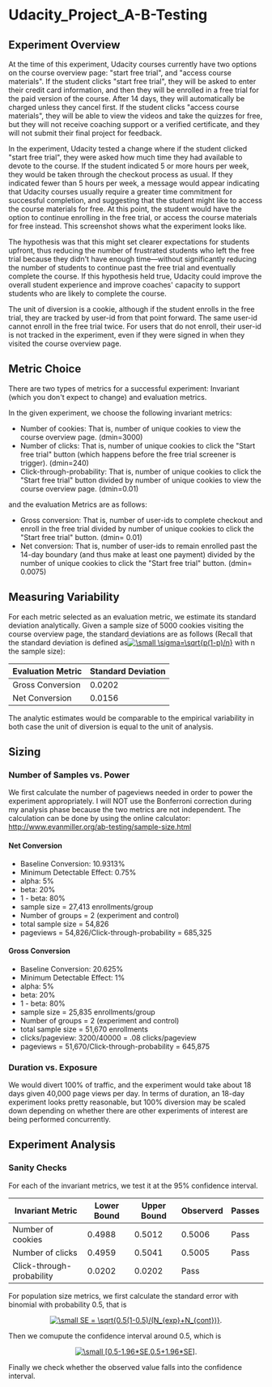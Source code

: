 # Udacity_Project_A-B-Testing

## Experiment Overview
At the time of this experiment, Udacity courses currently have two options on the course overview page: "start free trial", and "access course materials". If the student clicks "start free trial", they will be asked to enter their credit card information, and then they will be enrolled in a free trial for the paid version of the course. After 14 days, they will automatically be charged unless they cancel first. If the student clicks "access course materials", they will be able to view the videos and take the quizzes for free, but they will not receive coaching support or a verified certificate, and they will not submit their final project for feedback.

In the experiment, Udacity tested a change where if the student clicked "start free trial", they were asked how much time they had available to devote to the course. If the student indicated 5 or more hours per week, they would be taken through the checkout process as usual. If they indicated fewer than 5 hours per week, a message would appear indicating that Udacity courses usually require a greater time commitment for successful completion, and suggesting that the student might like to access the course materials for free. At this point, the student would have the option to continue enrolling in the free trial, or access the course materials for free instead. This screenshot shows what the experiment looks like.

The hypothesis was that this might set clearer expectations for students upfront, thus reducing the number of frustrated students who left the free trial because they didn't have enough time—without significantly reducing the number of students to continue past the free trial and eventually complete the course. If this hypothesis held true, Udacity could improve the overall student experience and improve coaches' capacity to support students who are likely to complete the course.

The unit of diversion is a cookie, although if the student enrolls in the free trial, they are tracked by user-id from that point forward. The same user-id cannot enroll in the free trial twice. For users that do not enroll, their user-id is not tracked in the experiment, even if they were signed in when they visited the course overview page.

## Metric Choice
There are two types of metrics for a successful experiment: Invariant (which you don't expect to change) and evaluation metrics. 

In the given experiment, we choose the following invariant metrics:
- Number of cookies: That is, number of unique cookies to view the course overview page. (dmin=3000)
- Number of clicks: That is, number of unique cookies to click the "Start free trial" button (which happens before the free trial screener is trigger). (dmin=240)
- Click-through-probability: That is, number of unique cookies to click the "Start free trial" button divided by number of unique cookies to view the course overview page. (dmin=0.01)

and the evaluation Metrics are as follows:
- Gross conversion: That is, number of user-ids to complete checkout and enroll in the free trial divided by number of unique cookies to click the "Start free trial" button. (dmin= 0.01)
- Net conversion: That is, number of user-ids to remain enrolled past the 14-day boundary (and thus make at least one payment) divided by the number of unique cookies to click the "Start free trial" button. (dmin= 0.0075)


## Measuring Variability
For each metric selected as an evaluation metric, we estimate its standard deviation analytically. Given a sample size of 5000 cookies visiting the course overview page, the standard deviations are as follows (Recall that the standard deviation is defined as<a href="https://www.codecogs.com/eqnedit.php?latex=\small&space;\sigma=\sqrt{p(1-p)/n}" target="_blank"><img src="https://latex.codecogs.com/gif.latex?\small&space;\sigma=\sqrt{p(1-p)/n}" title="\small \sigma=\sqrt{p(1-p)/n}" /></a> with n the sample size):

|Evaluation Metric| Standard Deviation
| --- | --- |
|Gross Conversion | 0.0202
|Net Conversion |	0.0156

The analytic estimates would be comparable to the empirical variability in both case the unit of diversion is equal to the unit of analysis.

## Sizing

### Number of Samples vs. Power
We first calculate the number of pageviews needed in order to power the experiment appropriately. I will NOT use the Bonferroni correction during my analysis phase because the two metrics are not independent. 
The calculation can be done by using the online calculator:
http://www.evanmiller.org/ab-testing/sample-size.html

#### Net Conversion
* Baseline Conversion: 10.9313%
* Minimum Detectable Effect: 0.75%
* alpha: 5%
* beta: 20%
* 1 - beta: 80%
* sample size = 27,413 enrollments/group
* Number of groups = 2 (experiment and control)
* total sample size = 54,826
* pageviews = 54,826/Click-through-probability = 685,325
#### Gross Conversion
* Baseline Conversion: 20.625%
* Minimum Detectable Effect: 1%
* alpha: 5%
* beta: 20%
* 1 - beta: 80%
* sample size = 25,835 enrollments/group
* Number of groups = 2 (experiment and control)
* total sample size = 51,670 enrollments
* clicks/pageview: 3200/40000 = .08 clicks/pageview
* pageviews = 51,670/Click-through-probability = 645,875

### Duration vs. Exposure
We would divert 100% of traffic, and the experiment would take about 18 days given 40,000 page views per day.
In terms of duration, an 18-day experiment looks pretty reasonable, but 100% diversion may be scaled down depending on whether there are other experiments of interest are being performed concurrently.

## Experiment Analysis
### Sanity Checks
For each of the invariant metrics, we test it at the 95% confidence interval.

|Invariant Metric| Lower Bound | Upper Bound| Observerd | Passes
| --- | --- |--- |--- |--- |
|Number of cookies | 0.4988 | 0.5012 | 0.5006 | Pass
|Number of clicks |	0.4959 | 0.5041 | 0.5005 | Pass
| Click-through-probability | 0.0202 | 0.0202 | Pass

For population size metrics, we first calculate the standard error with binomial with probability 0.5, that is<br/>    
<p align="center"><a href="https://www.codecogs.com/eqnedit.php?latex=\small&space;SE&space;=&space;\sqrt{0.5(1-0.5)/(N_{exp}&plus;N_{cont})}" target="_blank"><img src="https://latex.codecogs.com/gif.latex?\small&space;SE&space;=&space;\sqrt{0.5(1-0.5)/(N_{exp}&plus;N_{cont})}" title="\small SE = \sqrt{0.5(1-0.5)/(N_{exp}+N_{cont})}" /></a>.</p>
Then we comupute the confidence interval around 0.5, which is<br/>
<p align="center"><a href="https://www.codecogs.com/eqnedit.php?latex=\inline&space;\small&space;[0.5-1.96*SE,0.5&plus;1.96*SE]" target="_blank"><img src="https://latex.codecogs.com/gif.latex?\inline&space;\small&space;[0.5-1.96*SE,0.5&plus;1.96*SE]" title="\small [0.5-1.96*SE,0.5+1.96*SE]" /></a>.</p> Finally we check whether the observed value falls into the confidence interval.



